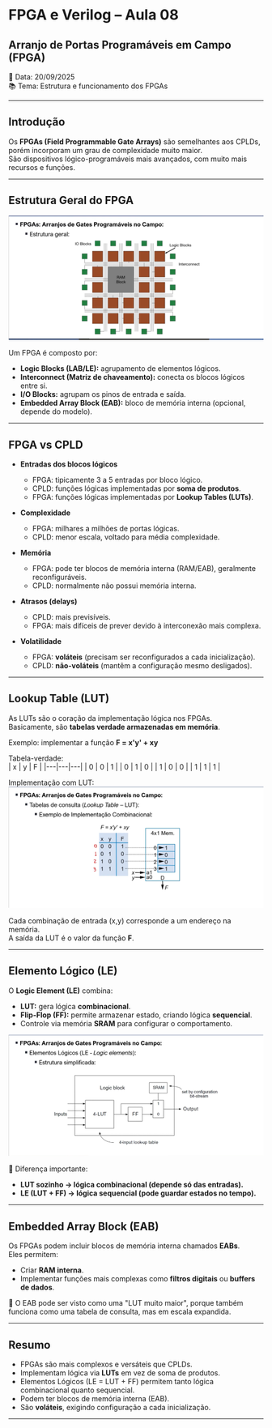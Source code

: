 # FPGA e Verilog – Aula 08  
## Arranjo de Portas Programáveis em Campo (FPGA)

📅 Data: 20/09/2025  
📚 Tema: Estrutura e funcionamento dos FPGAs  

---

## Introdução
Os **FPGAs (Field Programmable Gate Arrays)** são semelhantes aos CPLDs, porém incorporam um grau de complexidade muito maior.  
São dispositivos lógico-programáveis mais avançados, com muito mais recursos e funções.

---

## Estrutura Geral do FPGA
![Estrutura geral de um FPGA](./Aulas/Imagens/fpga-estrutura-geral.png)

Um FPGA é composto por:  
- **Logic Blocks (LAB/LE):** agrupamento de elementos lógicos.  
- **Interconnect (Matriz de chaveamento):** conecta os blocos lógicos entre si.  
- **I/O Blocks:** agrupam os pinos de entrada e saída.  
- **Embedded Array Block (EAB):** bloco de memória interna (opcional, depende do modelo).  

---

## FPGA vs CPLD
- **Entradas dos blocos lógicos**  
  - FPGA: tipicamente 3 a 5 entradas por bloco lógico.  
  - CPLD: funções lógicas implementadas por **soma de produtos**.  
  - FPGA: funções lógicas implementadas por **Lookup Tables (LUTs)**.  

- **Complexidade**  
  - FPGA: milhares a milhões de portas lógicas.  
  - CPLD: menor escala, voltado para média complexidade.  

- **Memória**  
  - FPGA: pode ter blocos de memória interna (RAM/EAB), geralmente reconfiguráveis.  
  - CPLD: normalmente não possui memória interna.  

- **Atrasos (delays)**  
  - CPLD: mais previsíveis.  
  - FPGA: mais difíceis de prever devido à interconexão mais complexa.  

- **Volatilidade**  
  - FPGA: **voláteis** (precisam ser reconfigurados a cada inicialização).  
  - CPLD: **não-voláteis** (mantêm a configuração mesmo desligados).  

---

## Lookup Table (LUT)
As LUTs são o coração da implementação lógica nos FPGAs.  
Basicamente, são **tabelas verdade armazenadas em memória**.

Exemplo: implementar a função **F = x'y' + xy**

Tabela-verdade:  
| x | y | F |
|---|---|---|
| 0 | 0 | 1 |
| 0 | 1 | 0 |
| 1 | 0 | 0 |
| 1 | 1 | 1 |

Implementação com LUT:  
![Exemplo de LUT](./Aulas/Imagens/fpga-lut.png)

Cada combinação de entrada (x,y) corresponde a um endereço na memória.  
A saída da LUT é o valor da função **F**.

---

## Elemento Lógico (LE)
O **Logic Element (LE)** combina:  
- **LUT:** gera lógica **combinacional**.  
- **Flip-Flop (FF):** permite armazenar estado, criando lógica **sequencial**.  
- Controle via memória **SRAM** para configurar o comportamento.  

![Elemento Lógico: LUT + FF](./Aulas/Imagens/fpga-le.png)

📌 Diferença importante:  
- **LUT sozinho → lógica combinacional (depende só das entradas).**  
- **LE (LUT + FF) → lógica sequencial (pode guardar estados no tempo).**

---

## Embedded Array Block (EAB)
Os FPGAs podem incluir blocos de memória interna chamados **EABs**.  
Eles permitem:  
- Criar **RAM interna**.  
- Implementar funções mais complexas como **filtros digitais** ou **buffers de dados**.  

🔎 O EAB pode ser visto como uma "LUT muito maior", porque também funciona como uma tabela de consulta, mas em escala expandida.

---

## Resumo
- FPGAs são mais complexos e versáteis que CPLDs.  
- Implementam lógica via **LUTs** em vez de soma de produtos.  
- Elementos Lógicos (LE = LUT + FF) permitem tanto lógica combinacional quanto sequencial.  
- Podem ter blocos de memória interna (EAB).  
- São **voláteis**, exigindo configuração a cada inicialização.

---
